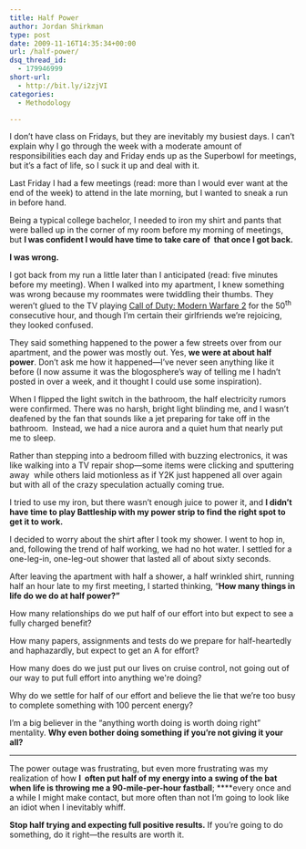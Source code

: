 ```yaml
---
title: Half Power
author: Jordan Shirkman
type: post
date: 2009-11-16T14:35:34+00:00
url: /half-power/
dsq_thread_id:
  - 179946999
short-url:
  - http://bit.ly/i2zjVI
categories:
  - Methodology

---
```

I don’t have class on Fridays, but they are inevitably my busiest days. I can’t explain why I go through the week with a moderate amount of responsibilities each day and Friday ends up as the Superbowl for meetings, but it’s a fact of life, so I suck it up and deal with it.

Last Friday I had a few meetings (read: more than I would ever want at the end of the week) to attend in the late morning, but I wanted to sneak a run in before hand.

Being a typical college bachelor, I needed to iron my shirt and pants that were balled up in the corner of my room before my morning of meetings, but **I was confident I would have time to take care of  that once I got back.**

**I was wrong.**

**<!--more-->**

I got back from my run a little later than I anticipated (read: five minutes before my meeting). When I walked into my apartment, I knew something was wrong because my roommates were twiddling their thumbs. They weren’t glued to the TV playing [Call of Duty: Modern Warfare 2](http://callofduty.wikia.com/wiki/Call_of_Duty:_Modern_Warfare_2) for the 50<sup>th</sup> consecutive hour, and though I’m certain their girlfriends we’re rejoicing, they looked confused.

They said something happened to the power a few streets over from our apartment, and the power was mostly out. Yes, **we were at about half power**. Don’t ask me how it happened—I’ve never seen anything like it before (I now assume it was the blogosphere’s way of telling me I hadn’t posted in over a week, and it thought I could use some inspiration).

When I flipped the light switch in the bathroom, the half electricity rumors were confirmed. There was no harsh, bright light blinding me, and I wasn’t deafened by the fan that sounds like a jet preparing for take off in the bathroom.  Instead, we had a nice aurora and a quiet hum that nearly put me to sleep.

Rather than stepping into a bedroom filled with buzzing electronics, it was like walking into a TV repair shop—some items were clicking and sputtering away  while others laid motionless as if Y2K just happened all over again but with all of the crazy speculation actually coming true.

I tried to use my iron, but there wasn’t enough juice to power it, and **I didn’t have time to play Battleship with my power strip to find the right spot to get it to work.**

I decided to worry about the shirt after I took my shower. I went to hop in, and, following the trend of half working, we had no hot water. I settled for a one-leg-in, one-leg-out shower that lasted all of about sixty seconds.

After leaving the apartment with half a shower, a half wrinkled shirt, running half an hour late to my first meeting, I started thinking, “**How many things in life do we do at half power?”**

How many relationships do we put half of our effort into but expect to see a fully charged benefit?

How many papers, assignments and tests do we prepare for half-heartedly and haphazardly, but expect to get an A for effort?

How many does do we just put our lives on cruise control, not going out of our way to put full effort into anything we're doing?

Why do we settle for half of our effort and believe the lie that we’re too busy to complete something with 100 percent energy?

I’m a big believer in the “anything worth doing is worth doing right” mentality. **Why even bother doing something if you’re not giving it your all?**

 ****

The power outage was frustrating, but even more frustrating was my realization of how **I  often put half of my energy into a swing of the bat when life is throwing me a 90-mile-per-hour fastball**; ****every once and a while I might make contact, but more often than not I’m going to look like an idiot when I inevitably whiff.

**Stop half trying and expecting full positive results.** If you’re going to do something, do it right—the results are worth it.
